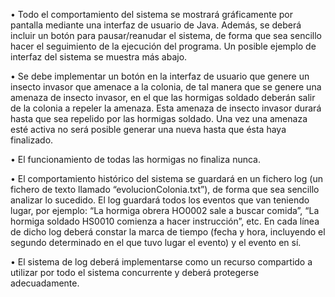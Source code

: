  • Todo el comportamiento del sistema se mostrará gráficamente por pantalla mediante una interfaz de usuario de Java. Además, se deberá incluir un botón para pausar/reanudar el sistema, de forma que sea sencillo hacer el seguimiento de la ejecución del programa. Un posible ejemplo de interfaz del sistema se muestra más abajo.
 
  • Se debe implementar un botón en la interfaz de usuario que genere un insecto invasor que amenace a la colonia, de tal manera que se genere una amenaza de insecto invasor, en el que las hormigas soldado deberán salir de la colonia a repeler la amenaza. Esta amenaza de insecto invasor durará hasta que sea repelido por las hormigas soldado. Una vez una amenaza esté activa no será posible generar una nueva hasta que ésta haya finalizado. 
  
  • El funcionamiento de todas las hormigas no finaliza nunca.
  
  • El comportamiento histórico del sistema se guardará en un fichero log (un fichero de texto llamado “evolucionColonia.txt”), de forma que sea sencillo analizar lo sucedido. El log guardará todos los eventos que van teniendo lugar, por ejemplo: “La hormiga obrera HO0002 sale a buscar comida”, “La hormiga soldado HS0010 comienza a hacer instrucción”, etc. En cada línea de dicho log deberá constar la marca de tiempo (fecha y hora, incluyendo el segundo determinado en el que tuvo lugar el evento) y el evento en sí. 
  
  • El sistema de log deberá implementarse como un recurso compartido a utilizar por todo el sistema concurrente y deberá protegerse adecuadamente.